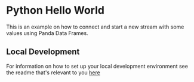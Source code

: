# Python Hello World

This is an example on how to connect and start a new stream with some values using Panda Data Frames.

## Local Development

For information on how to set up your local development environment see the readme that's relevant to you [here](../../LocalDevelopment/)
